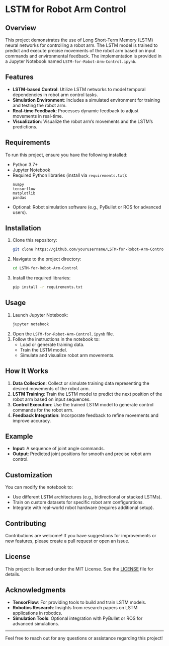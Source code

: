 # LSTM for Robot Arm Control

## Overview
This project demonstrates the use of Long Short-Term Memory (LSTM) neural networks for controlling a robot arm. The LSTM model is trained to predict and execute precise movements of the robot arm based on input commands and environmental feedback. The implementation is provided in a Jupyter Notebook named `LSTM-for-Robot-Arm-Control.ipynb`.

## Features
- **LSTM-based Control**: Utilize LSTM networks to model temporal dependencies in robot arm control tasks.
- **Simulation Environment**: Includes a simulated environment for training and testing the robot arm.
- **Real-time Feedback**: Processes dynamic feedback to adjust movements in real-time.
- **Visualization**: Visualize the robot arm’s movements and the LSTM’s predictions.

## Requirements
To run this project, ensure you have the following installed:

- Python 3.7+
- Jupyter Notebook
- Required Python libraries (install via `requirements.txt`):
  ```
  numpy
  tensorflow
  matplotlib
  pandas
  ```
- Optional: Robot simulation software (e.g., PyBullet or ROS for advanced users).

## Installation
1. Clone this repository:
   ```bash
   git clone https://github.com/yourusername/LSTM-for-Robot-Arm-Control.git
   ```
2. Navigate to the project directory:
   ```bash
   cd LSTM-for-Robot-Arm-Control
   ```
3. Install the required libraries:
   ```bash
   pip install -r requirements.txt
   ```

## Usage
1. Launch Jupyter Notebook:
   ```bash
   jupyter notebook
   ```
2. Open the `LSTM-for-Robot-Arm-Control.ipynb` file.
3. Follow the instructions in the notebook to:
   - Load or generate training data.
   - Train the LSTM model.
   - Simulate and visualize robot arm movements.

## How It Works
1. **Data Collection**: Collect or simulate training data representing the desired movements of the robot arm.
2. **LSTM Training**: Train the LSTM model to predict the next position of the robot arm based on input sequences.
3. **Control Execution**: Use the trained LSTM model to generate control commands for the robot arm.
4. **Feedback Integration**: Incorporate feedback to refine movements and improve accuracy.

## Example
- **Input**: A sequence of joint angle commands.
- **Output**: Predicted joint positions for smooth and precise robot arm control.

## Customization
You can modify the notebook to:
- Use different LSTM architectures (e.g., bidirectional or stacked LSTMs).
- Train on custom datasets for specific robot arm configurations.
- Integrate with real-world robot hardware (requires additional setup).

## Contributing
Contributions are welcome! If you have suggestions for improvements or new features, please create a pull request or open an issue.

## License
This project is licensed under the MIT License. See the [LICENSE](LICENSE) file for details.

## Acknowledgments
- **TensorFlow**: For providing tools to build and train LSTM models.
- **Robotics Research**: Insights from research papers on LSTM applications in robotics.
- **Simulation Tools**: Optional integration with PyBullet or ROS for advanced simulations.

---
Feel free to reach out for any questions or assistance regarding this project!

